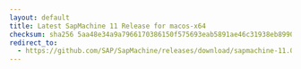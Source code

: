 ```yaml
---
layout: default
title: Latest SapMachine 11 Release for macos-x64
checksum: sha256 5aa48e34a9a7966170386150f575693eab5891ae46c31938eb89909d5b6a00bd
redirect_to:
  - https://github.com/SAP/SapMachine/releases/download/sapmachine-11.0.23/sapmachine-jre-11.0.23_macos-x64_bin.tar.gz
---
```

